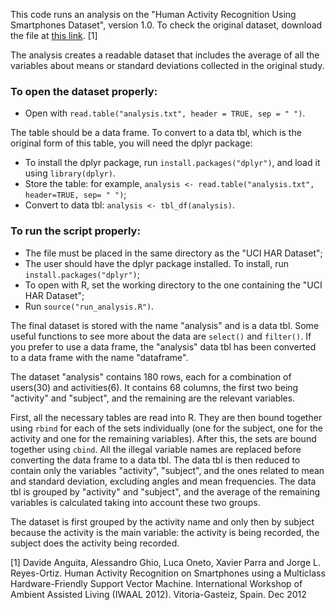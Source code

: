 This code runs an analysis on the "Human Activity Recognition Using Smartphones Dataset", version 1.0. To check the original dataset, download the file at [this link](https://d396qusza40orc.cloudfront.net/getdata%2Fprojectfiles%2FUCI%20HAR%20Dataset.zip). [1]


The analysis creates a readable dataset that includes the average of all the variables about means or standard deviations collected in the original study.

### To open the dataset properly:
 * Open with `read.table("analysis.txt", header = TRUE, sep = " ")`.

The table should be a data frame. To convert to a data tbl, which is the original form of this table, you will need the dplyr package:
 * To install the dplyr package, run `install.packages("dplyr")`, and load it using `library(dplyr)`.
 * Store the table: for example, `analysis <- read.table("analysis.txt", header=TRUE, sep= " ")`;
 * Convert to data tbl: `analysis <- tbl_df(analysis)`.

### To run the script properly:
 * The file must be placed in the same directory as the "UCI HAR Dataset";
 * The user should have the dplyr package installed. To install, run `install.packages("dplyr")`;
 * To open with R, set the working directory to the one containing the "UCI HAR Dataset";
 * Run `source("run_analysis.R")`.

The final dataset is stored with the name "analysis" and is a data tbl. Some useful functions to see more about the data are `select()` and `filter()`. 
If you prefer to use a data frame, the "analysis" data tbl has been converted to a data frame with the name "dataframe".

The dataset "analysis" contains 180 rows, each for a combination of users(30) and activities(6). It contains 68 columns, the first two being "activity" and "subject", and the remaining are the relevant variables.
 

First, all the necessary tables are read into R. They are then bound together using `rbind` for each of the sets individually (one for the subject, one for the activity and one for the remaining variables). 
After this, the sets are bound together using `cbind`. All the illegal variable names are replaced before converting the data frame to a data tbl. 
The data tbl is then reduced to contain only the variables "activity", "subject", and the ones related to mean and standard deviation, excluding angles and mean frequencies. 
The data tbl is grouped by "activity" and "subject", and the average of the remaining variables is calculated taking into account these two groups.

The dataset is first grouped by the activity name and only then by subject because the activity is the main variable: the activity is being recorded, the subject does the activity being recorded.




[1] Davide Anguita, Alessandro Ghio, Luca Oneto, Xavier Parra and Jorge L. Reyes-Ortiz. Human Activity Recognition on Smartphones using a Multiclass Hardware-Friendly Support Vector Machine. International Workshop of Ambient Assisted Living (IWAAL 2012). Vitoria-Gasteiz, Spain. Dec 2012
